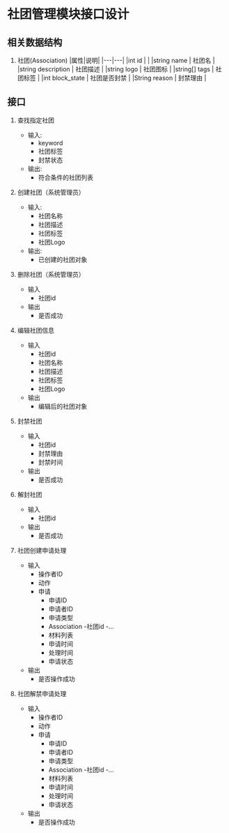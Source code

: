 # 社团管理模块接口设计

## 相关数据结构

1. 社团(Association)
   |属性|说明|
   |---|---|
   |int id | |
   |string name | 社团名 |
   |string description | 社团描述 |
   |string logo | 社团图标 |
   |string[] tags | 社团标签 |
   |int block_state | 社团是否封禁 |
   |String reason | 封禁理由 | 

## 接口

1. 查找指定社团
   - 输入:
      - keyword
      - 社团标签
      - 封禁状态
   - 输出:
      - 符合条件的社团列表

2. 创建社团（系统管理员）
   - 输入:
      - 社团名称
      - 社团描述
      - 社团标签
      - 社团Logo
   - 输出:
      - 已创建的社团对象
3. 删除社团（系统管理员）
   - 输入
      - 社团id
   - 输出
      - 是否成功
 
4. 编辑社团信息
   - 输入
      - 社团id
      - 社团名称
      - 社团描述
      - 社团标签
      - 社团Logo
   - 输出
      - 编辑后的社团对象 

5. 封禁社团
   - 输入
      - 社团id
      - 封禁理由
      - 封禁时间
   - 输出
      - 是否成功

6. 解封社团
   - 输入
      - 社团id
   - 输出 
      - 是否成功
7. 社团创建申请处理
   - 输入
      - 操作者ID   
      - 动作  
      - 申请
         - 申请ID
         - 申请者ID
         - 申请类型
         - Association
            -社团id 
            -...
         - 材料列表
         - 申请时间
         - 处理时间
         - 申请状态
   - 输出 
      - 是否操作成功

8. 社团解禁申请处理
   - 输入
      - 操作者ID
      - 动作
      - 申请
         - 申请ID
         - 申请者ID
         - 申请类型
         - Association
            -社团id 
            -...
         - 材料列表
         - 申请时间
         - 处理时间
         - 申请状态
   - 输出 
      - 是否操作成功


